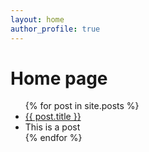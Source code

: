 ```yaml
---
layout: home
author_profile: true
---
```


<h1>Home page</h1>
<ul>
  {% for post in site.posts %}
    <li>
      <a href="{{ post.url }}">{{ post.title }}</a>
    </li>
    <li>This is a post</li>
  {% endfor %}
</ul>
